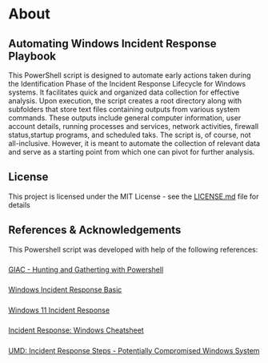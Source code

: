 # About

## Automating Windows Incident Response Playbook
This PowerShell script is designed to automate early actions taken during the Identification
						Phase of the
						Incident Response Lifecycle for Windows systems. It facilitates quick and organized data
						collection for
						effective analysis. Upon execution, the script creates a root directory along with
						subfolders that store text files containing outputs from various system commands. These outputs
						include general
						computer information, user account details, running processes and services,
						network activities, firewall status,startup programs, and scheduled taks. The script is, of
						course, not all-inclusive. However, it is meant to automate the collection of relevant data and
						serve as a starting point from which one can pivot for further analysis.

## License
This project is licensed under the MIT License - see the [LICENSE.md](https://github.com/DaveRoppo/Cyber-Security/blob/main/LICENSE) file for details

## References & Acknowledgements

This Powershell script was developed with help of the following references:

#####
[GIAC - Hunting and Gatherting with Powershell](https://www.giac.org/research-papers/38842/)
#####
[Windows Incident Response Basic](https://www.securitynewspaper.com/2018/10/06/windows-incidents-response-basics/)
#####
[Windows 11 Incident Response](https://medium.com/@reotmani/windows-incident-response-windows-11-56129163b40d)
#####
[Incident Response: Windows Cheatsheet](https://gist.github.com/RomelSan/9ebef17aa9aa061d6b32e2e250181942)
#####
[UMD: Incident Response Steps - Potentially Compromised Windows System](https://itsupport.umd.edu/itsupport?id=kb_article_view&sysparm_article=KB0013906)


